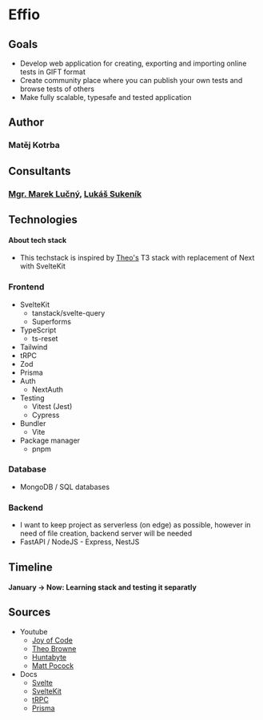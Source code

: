 # Effio

## Goals
- Develop web application for creating, exporting and importing online tests in GIFT format
- Create community place where you can publish your own tests and browse tests of others
- Make fully scalable, typesafe and tested application


## Author
### Matěj Kotrba


## Consultants
### [Mgr. Marek Lučný](https://github.com/superucitelka), [Lukáš Sukeník](https://github.com/lukyncze)


## Technologies
#### About tech stack
- This techstack is inspired by [Theo's](https://www.youtube.com/@t3dotgg) T3 stack with replacement of Next with SvelteKit

### Frontend
- SvelteKit
  - tanstack/svelte-query
  - Superforms
- TypeScript
  - ts-reset
- Tailwind
- tRPC
- Zod
- Prisma
- Auth
  - NextAuth
- Testing
  - Vitest (Jest)
  - Cypress
- Bundler
  - Vite
- Package manager
  - pnpm
  
### Database
- MongoDB / SQL databases

### Backend
- I want to keep project as serverless (on edge) as possible, however in need of file creation, backend server will be needed
- FastAPI / NodeJS - Express, NestJS


## Timeline
#### January -> Now: Learning stack and testing it separatly


## Sources
- Youtube
  - [Joy of Code](https://www.youtube.com/@JoyofCodeDev)
  - [Theo Browne](https://www.youtube.com/@t3dotgg)
  - [Huntabyte](https://www.youtube.com/@Huntabyte)
  - [Matt Pocock](https://www.youtube.com/@mattpocockuk)
- Docs
  - [Svelte](https://svelte.dev/)
  - [SvelteKit](https://kit.svelte.dev/)
  - [tRPC](https://trpc.io/)
  - [Prisma](https://www.prisma.io/)
